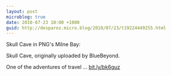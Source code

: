 ```yaml
---
layout: post
microblog: true
date: 2010-07-23 10:00 +1000
guid: http://desparoz.micro.blog/2010/07/23/t19224449255.html
---
```

Skull Cave in PNG's Milne Bay: 

Skull Cave, originally uploaded by BlueBeyond.

One of the adventures of travel ... [bit.ly/bk6guz](http://bit.ly/bk6guz)
